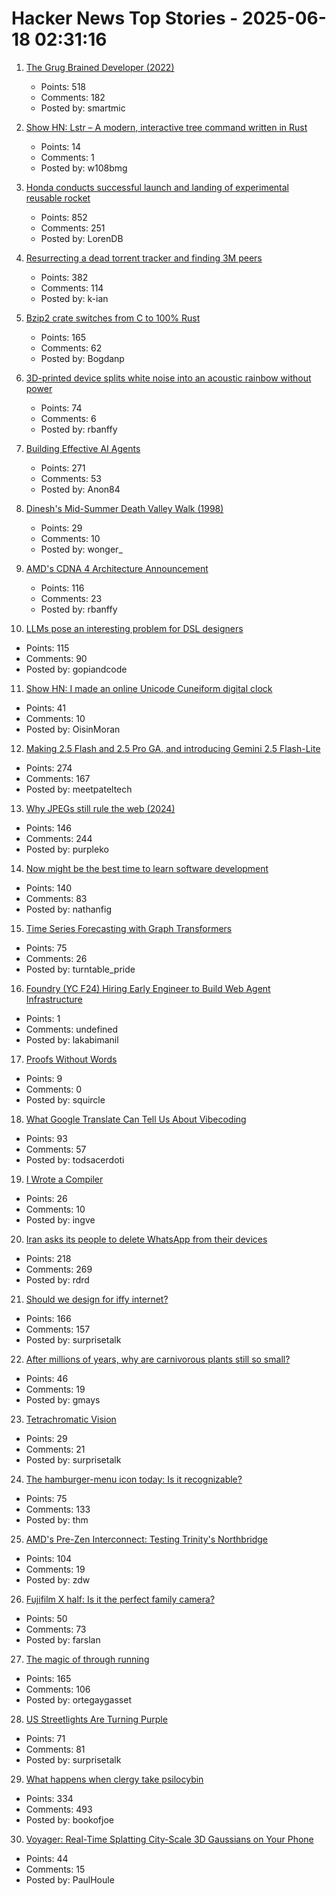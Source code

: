 # Hacker News Top Stories - 2025-06-18 02:31:16

1. [The Grug Brained Developer (2022)](https://grugbrain.dev/)
   - Points: 518
   - Comments: 182
   - Posted by: smartmic

2. [Show HN: Lstr – A modern, interactive tree command written in Rust](https://github.com/bgreenwell/lstr)
   - Points: 14
   - Comments: 1
   - Posted by: w108bmg

3. [Honda conducts successful launch and landing of experimental reusable rocket](https://global.honda/en/topics/2025/c_2025-06-17ceng.html)
   - Points: 852
   - Comments: 251
   - Posted by: LorenDB

4. [Resurrecting a dead torrent tracker and finding 3M peers](https://kianbradley.com/2025/06/15/resurrecting-a-dead-tracker.html)
   - Points: 382
   - Comments: 114
   - Posted by: k-ian

5. [Bzip2 crate switches from C to 100% Rust](https://trifectatech.org/blog/bzip2-crate-switches-from-c-to-rust/)
   - Points: 165
   - Comments: 62
   - Posted by: Bogdanp

6. [3D-printed device splits white noise into an acoustic rainbow without power](https://phys.org/news/2025-06-3d-device-white-noise-acoustic.html)
   - Points: 74
   - Comments: 6
   - Posted by: rbanffy

7. [Building Effective AI Agents](https://www.anthropic.com/engineering/building-effective-agents)
   - Points: 271
   - Comments: 53
   - Posted by: Anon84

8. [Dinesh's Mid-Summer Death Valley Walk (1998)](https://dineshdesai.info/dv/photos.html)
   - Points: 29
   - Comments: 10
   - Posted by: wonger_

9. [AMD's CDNA 4 Architecture Announcement](https://chipsandcheese.com/p/amds-cdna-4-architecture-announcement)
   - Points: 116
   - Comments: 23
   - Posted by: rbanffy

10. [LLMs pose an interesting problem for DSL designers](https://kirancodes.me/posts/log-lang-design-llms.html)
   - Points: 115
   - Comments: 90
   - Posted by: gopiandcode

11. [Show HN: I made an online Unicode Cuneiform digital clock](https://oisinmoran.com/sumertime)
   - Points: 41
   - Comments: 10
   - Posted by: OisinMoran

12. [Making 2.5 Flash and 2.5 Pro GA, and introducing Gemini 2.5 Flash-Lite](https://blog.google/products/gemini/gemini-2-5-model-family-expands/)
   - Points: 274
   - Comments: 167
   - Posted by: meetpateltech

13. [Why JPEGs still rule the web (2024)](https://spectrum.ieee.org/jpeg-image-format-history)
   - Points: 146
   - Comments: 244
   - Posted by: purpleko

14. [Now might be the best time to learn software development](https://substack.com/home/post/p-165655726)
   - Points: 140
   - Comments: 83
   - Posted by: nathanfig

15. [Time Series Forecasting with Graph Transformers](https://kumo.ai/research/time-series-forecasting/)
   - Points: 75
   - Comments: 26
   - Posted by: turntable_pride

16. [Foundry (YC F24) Hiring Early Engineer to Build Web Agent Infrastructure](https://www.ycombinator.com/companies/foundry/jobs/azAgJbN-foundry-software-engineer-new-grad-to-mid-level)
   - Points: 1
   - Comments: undefined
   - Posted by: lakabimanil

17. [Proofs Without Words](https://artofproblemsolving.com/wiki/index.php/Proofs_without_words)
   - Points: 9
   - Comments: 0
   - Posted by: squircle

18. [What Google Translate Can Tell Us About Vibecoding](https://ingrids.space/posts/what-google-translate-can-tell-us-about-vibecoding/)
   - Points: 93
   - Comments: 57
   - Posted by: todsacerdoti

19. [I Wrote a Compiler](https://blog.singleton.io/posts/2021-01-31-i-wrote-a-compiler/)
   - Points: 26
   - Comments: 10
   - Posted by: ingve

20. [Iran asks its people to delete WhatsApp from their devices](https://apnews.com/article/iran-whatsapp-meta-israel-d9e6fe43280123c9963802e6f10ac8d1)
   - Points: 218
   - Comments: 269
   - Posted by: rdrd

21. [Should we design for iffy internet?](https://bytes.zone/posts/should-we-design-for-iffy-internet/)
   - Points: 166
   - Comments: 157
   - Posted by: surprisetalk

22. [After millions of years, why are carnivorous plants still so small?](https://www.smithsonianmag.com/articles/carnivorous-plants-have-been-trapping-animals-for-millions-of-years-so-why-have-they-never-grown-larger-180986708/)
   - Points: 46
   - Comments: 19
   - Posted by: gmays

23. [Tetrachromatic Vision](https://www.bookofjoe.com/2025/05/my-entry-32.html)
   - Points: 29
   - Comments: 21
   - Posted by: surprisetalk

24. [The hamburger-menu icon today: Is it recognizable?](https://www.nngroup.com/articles/hamburger-menu-icon-recognizability/)
   - Points: 75
   - Comments: 133
   - Posted by: thm

25. [AMD's Pre-Zen Interconnect: Testing Trinity's Northbridge](https://chipsandcheese.com/p/amds-pre-zen-interconnect-testing)
   - Points: 104
   - Comments: 19
   - Posted by: zdw

26. [Fujifilm X half: Is it the perfect family camera?](https://arslan.io/2025/06/14/fujifilm-x-half-is-it-the-perfect-family-camera/)
   - Points: 50
   - Comments: 73
   - Posted by: farslan

27. [The magic of through running](https://www.worksinprogress.news/p/the-magic-of-through-running)
   - Points: 165
   - Comments: 106
   - Posted by: ortegaygasset

28. [US Streetlights Are Turning Purple](https://www.scientificamerican.com/article/streetlights-are-mysteriously-turning-purple-heres-why/)
   - Points: 71
   - Comments: 81
   - Posted by: surprisetalk

29. [What happens when clergy take psilocybin](https://nautil.us/clergy-blown-away-by-psilocybin-1217112/)
   - Points: 334
   - Comments: 493
   - Posted by: bookofjoe

30. [Voyager: Real-Time Splatting City-Scale 3D Gaussians on Your Phone](https://arxiv.org/abs/2506.02774)
   - Points: 44
   - Comments: 15
   - Posted by: PaulHoule

